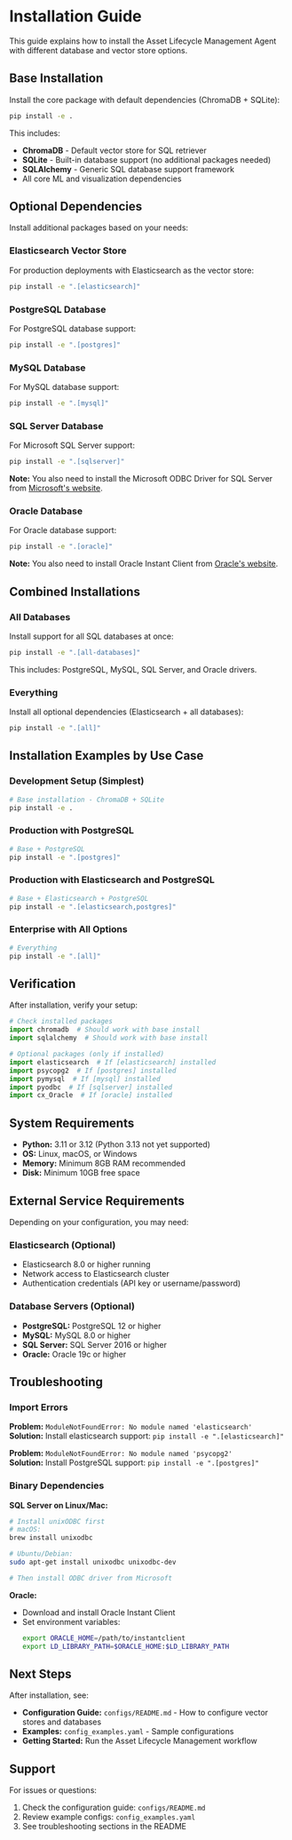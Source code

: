 # Installation Guide

This guide explains how to install the Asset Lifecycle Management Agent with different database and vector store options.

## Base Installation

Install the core package with default dependencies (ChromaDB + SQLite):

```bash
pip install -e .
```

This includes:
- **ChromaDB** - Default vector store for SQL retriever
- **SQLite** - Built-in database support (no additional packages needed)
- **SQLAlchemy** - Generic SQL database support framework
- All core ML and visualization dependencies

## Optional Dependencies

Install additional packages based on your needs:

### Elasticsearch Vector Store

For production deployments with Elasticsearch as the vector store:

```bash
pip install -e ".[elasticsearch]"
```

### PostgreSQL Database

For PostgreSQL database support:

```bash
pip install -e ".[postgres]"
```

### MySQL Database

For MySQL database support:

```bash
pip install -e ".[mysql]"
```

### SQL Server Database

For Microsoft SQL Server support:

```bash
pip install -e ".[sqlserver]"
```

**Note:** You also need to install the Microsoft ODBC Driver for SQL Server from [Microsoft's website](https://learn.microsoft.com/en-us/sql/connect/odbc/download-odbc-driver-for-sql-server).

### Oracle Database

For Oracle database support:

```bash
pip install -e ".[oracle]"
```

**Note:** You also need to install Oracle Instant Client from [Oracle's website](https://www.oracle.com/database/technologies/instant-client.html).

## Combined Installations

### All Databases

Install support for all SQL databases at once:

```bash
pip install -e ".[all-databases]"
```

This includes: PostgreSQL, MySQL, SQL Server, and Oracle drivers.

### Everything

Install all optional dependencies (Elasticsearch + all databases):

```bash
pip install -e ".[all]"
```

## Installation Examples by Use Case

### Development Setup (Simplest)
```bash
# Base installation - ChromaDB + SQLite
pip install -e .
```

### Production with PostgreSQL
```bash
# Base + PostgreSQL
pip install -e ".[postgres]"
```

### Production with Elasticsearch and PostgreSQL
```bash
# Base + Elasticsearch + PostgreSQL
pip install -e ".[elasticsearch,postgres]"
```

### Enterprise with All Options
```bash
# Everything
pip install -e ".[all]"
```

## Verification

After installation, verify your setup:

```python
# Check installed packages
import chromadb  # Should work with base install
import sqlalchemy  # Should work with base install

# Optional packages (only if installed)
import elasticsearch  # If [elasticsearch] installed
import psycopg2  # If [postgres] installed
import pymysql  # If [mysql] installed
import pyodbc  # If [sqlserver] installed
import cx_Oracle  # If [oracle] installed
```

## System Requirements

- **Python:** 3.11 or 3.12 (Python 3.13 not yet supported)
- **OS:** Linux, macOS, or Windows
- **Memory:** Minimum 8GB RAM recommended
- **Disk:** Minimum 10GB free space

## External Service Requirements

Depending on your configuration, you may need:

### Elasticsearch (Optional)
- Elasticsearch 8.0 or higher running
- Network access to Elasticsearch cluster
- Authentication credentials (API key or username/password)

### Database Servers (Optional)
- **PostgreSQL:** PostgreSQL 12 or higher
- **MySQL:** MySQL 8.0 or higher  
- **SQL Server:** SQL Server 2016 or higher
- **Oracle:** Oracle 19c or higher

## Troubleshooting

### Import Errors

**Problem:** `ModuleNotFoundError: No module named 'elasticsearch'`  
**Solution:** Install elasticsearch support: `pip install -e ".[elasticsearch]"`

**Problem:** `ModuleNotFoundError: No module named 'psycopg2'`  
**Solution:** Install PostgreSQL support: `pip install -e ".[postgres]"`

### Binary Dependencies

**SQL Server on Linux/Mac:**
```bash
# Install unixODBC first
# macOS:
brew install unixodbc

# Ubuntu/Debian:
sudo apt-get install unixodbc unixodbc-dev

# Then install ODBC driver from Microsoft
```

**Oracle:**
- Download and install Oracle Instant Client
- Set environment variables:
  ```bash
  export ORACLE_HOME=/path/to/instantclient
  export LD_LIBRARY_PATH=$ORACLE_HOME:$LD_LIBRARY_PATH
  ```

## Next Steps

After installation, see:
- **Configuration Guide:** `configs/README.md` - How to configure vector stores and databases
- **Examples:** `config_examples.yaml` - Sample configurations
- **Getting Started:** Run the Asset Lifecycle Management workflow

## Support

For issues or questions:
1. Check the configuration guide: `configs/README.md`
2. Review example configs: `config_examples.yaml`
3. See troubleshooting sections in the README
